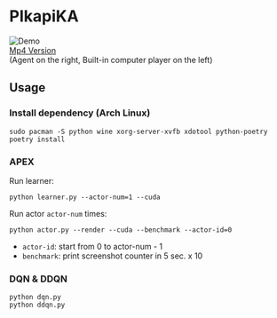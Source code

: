 # PIkapiKA
![Demo](https://i.imgur.com/JTyfTiX.gif)  
[Mp4 Version](https://i.imgur.com/nKivGgq.mp4)  
(Agent on the right, Built-in computer player on the left)

## Usage

### Install dependency (Arch Linux)
```
sudo pacman -S python wine xorg-server-xvfb xdotool python-poetry
poetry install
```

### APEX
Run learner:

```
python learner.py --actor-num=1 --cuda
```

Run actor `actor-num` times:

```
python actor.py --render --cuda --benchmark --actor-id=0
```

* `actor-id`: start from 0 to actor-num - 1
* `benchmark`: print screenshot counter in 5 sec. x 10

### DQN & DDQN
```
python dqn.py
python ddqn.py
```
